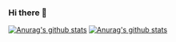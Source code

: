 ### Hi there 👋
[![Anurag's github stats](https://github-readme-stats.vercel.app/api?username=anuraghazra "![Anurag's github stats")](https://github.com/anuraghazra/github-readme-stats)
[![Anurag's github stats](https://github-readme-stats.vercel.app/api?username=islanddddddd "![Anurag's github stats")](https://github.com/anuraghazra/github-readme-stats)
<!--
**islanddddddd/islanddddddd** is a ✨ _special_ ✨ repository because its `README.md` (this file) appears on your GitHub profile.

Here are some ideas to get you started:

- 🔭 I’m currently working on ...
- 🌱 I’m currently learning ...
- 👯 I’m looking to collaborate on ...
- 🤔 I’m looking for help with ...
- 💬 Ask me about ...
- 📫 How to reach me: ...
- 😄 Pronouns: ...
- ⚡ Fun fact: ...
-->

